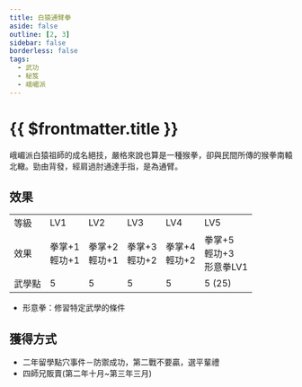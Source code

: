 ```yaml
---
title: 白猿通臂拳
aside: false
outline: [2, 3]
sidebar: false
borderless: false
tags:
  - 武功
  - 秘笈
  - 峨嵋派
---
```


# {{ $frontmatter.title }}

<BookItemIcon :size="`medium`" :needLink="false" :no="6006"></BookItemIcon>

峨嵋派白猿祖師的成名絕技，嚴格來說也算是一種猴拳，卻與民間所傳的猴拳南轅北轍。勁由背發，經肩過肘通達手指，是為通臂。
<br clear="all" />

## 效果

<table>
    <tr>
        <td>等級</td>
        <td>LV1</td>
        <td>LV2</td>
        <td>LV3</td>
        <td>LV4</td>
        <td>LV5</td>
    </tr>
    <tr>
        <td>效果</td>
        <td>拳掌+1<br>輕功+1</td>
        <td>拳掌+2<br>輕功+1</td>
        <td>拳掌+3<br>輕功+2</td>
        <td>拳掌+4<br>輕功+2</td>
        <td>拳掌+5<br>輕功+3<br>形意拳LV1</td>
    </tr>
    <tr>
        <td>武學點</td>
        <td>5</td>
        <td>5</td>
        <td>5</td>
        <td>5</td>
        <td>5 (25)</td>
    </tr>
</table>

- 形意拳：修習特定武學的條件

## 獲得方式

- 二年留學點穴事件－防禦成功，第二戰不要贏，選平輩禮
- 四師兄販賣(第二年十月~第三年三月)
